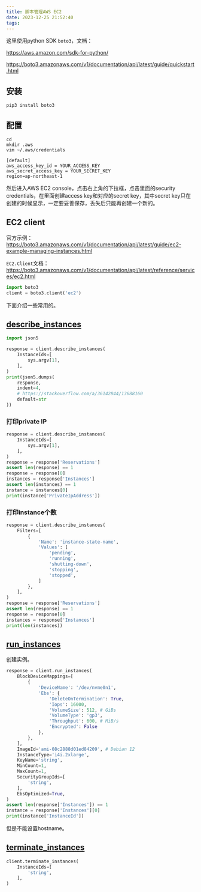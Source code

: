 ```yaml
---
title: 脚本管理AWS EC2
date: 2023-12-25 21:52:40
tags:
---
```


这里使用python SDK `boto3`，文档：

<https://aws.amazon.com/sdk-for-python/>

<https://boto3.amazonaws.com/v1/documentation/api/latest/guide/quickstart.html>

## 安装

```shell
pip3 install boto3
```

## 配置

```shell
cd
mkdir .aws
vim ~/.aws/credentials
```

```text
[default]
aws_access_key_id = YOUR_ACCESS_KEY
aws_secret_access_key = YOUR_SECRET_KEY
region=ap-northeast-1
```

然后进入AWS EC2 console，点击右上角的下拉框，点击里面的security credentials，在里面创建access key和对应的secret key，其中secret key只在创建的时候显示，一定要妥善保存，丢失后只能再创建一个新的。

## EC2 client

官方示例：<https://boto3.amazonaws.com/v1/documentation/api/latest/guide/ec2-example-managing-instances.html>

`EC2.Client`文档：<https://boto3.amazonaws.com/v1/documentation/api/latest/reference/services/ec2.html>

```py
import boto3
client = boto3.client('ec2')
```

下面介绍一些常用的。

## [describe_instances](https://boto3.amazonaws.com/v1/documentation/api/latest/reference/services/ec2/client/describe_instances.html)

```py
import json5

response = client.describe_instances(
    InstanceIds=[
        sys.argv[1],
    ],  
)
print(json5.dumps(
    response,
    indent=4,
    # https://stackoverflow.com/a/36142844/13688160
    default=str
))
```

### 打印private IP

```py
response = client.describe_instances(
    InstanceIds=[
        sys.argv[1],
    ],  
)
response = response['Reservations']
assert len(response) == 1
response = response[0]
instances = response['Instances']
assert len(instances) == 1
instance = instances[0]
print(instance['PrivateIpAddress'])
```

### 打印instance个数

```py
response = client.describe_instances(
    Filters=[
        {
            'Name': 'instance-state-name',
            'Values': [
                'pending',
                'running',
                'shutting-down',
                'stopping',
                'stopped',
            ]
        },
    ],  
)
response = response['Reservations']
assert len(response) == 1
response = response[0]
instances = response['Instances']
print(len(instances))
```

## [run_instances](https://boto3.amazonaws.com/v1/documentation/api/latest/reference/services/ec2/client/run_instances.html)

创建实例。

```py
response = client.run_instances(
    BlockDeviceMappings=[
        {
            'DeviceName': '/dev/nvme0n1',
            'Ebs': {
                'DeleteOnTermination': True,
                'Iops': 16000,
                'VolumeSize': 512, # GiBs
                'VolumeType': 'gp3',
                'Throughput': 600, # MiB/s
                'Encrypted': False
            },
        },
    ],
    ImageId='ami-08c2888d01ed84209', # Debian 12
    InstanceType='i4i.2xlarge',
    KeyName='string',
    MinCount=1,
    MaxCount=1,
    SecurityGroupIds=[
        'string',
    ],
    EbsOptimized=True,
)
assert len(response['Instances']) == 1
instance = response['Instances'][0]
print(instance['InstanceId'])
```

但是不能设置hostname。

## [terminate_instances](https://boto3.amazonaws.com/v1/documentation/api/latest/reference/services/ec2/client/terminate_instances.html)

```py
client.terminate_instances(
    InstanceIds=[
        'string',
    ],
)
```
